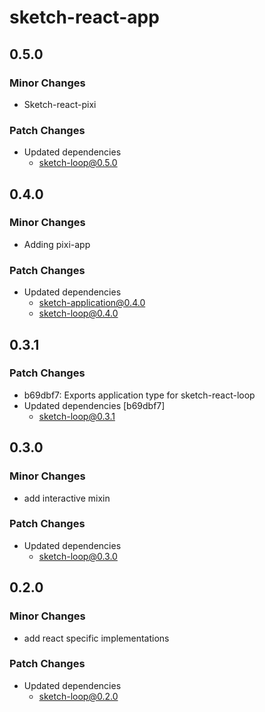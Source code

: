 # sketch-react-app

## 0.5.0

### Minor Changes

- Sketch-react-pixi

### Patch Changes

- Updated dependencies
  - sketch-loop@0.5.0

## 0.4.0

### Minor Changes

- Adding pixi-app

### Patch Changes

- Updated dependencies
  - sketch-application@0.4.0
  - sketch-loop@0.4.0

## 0.3.1

### Patch Changes

- b69dbf7: Exports application type for sketch-react-loop
- Updated dependencies [b69dbf7]
  - sketch-loop@0.3.1

## 0.3.0

### Minor Changes

- add interactive mixin

### Patch Changes

- Updated dependencies
  - sketch-loop@0.3.0

## 0.2.0

### Minor Changes

- add react specific implementations

### Patch Changes

- Updated dependencies
  - sketch-loop@0.2.0
